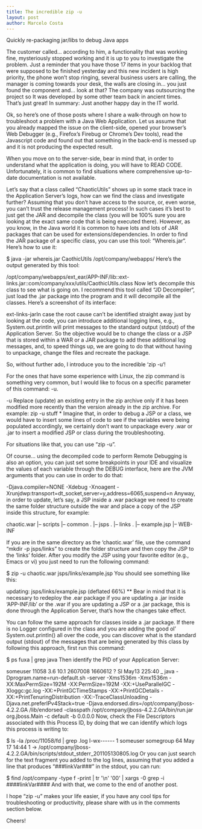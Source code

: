 ```yaml
---
title: The incredible zip -u
layout: post
author: Marcelo Costa
---
```

Quickly re-packaging jar/libs to debug Java apps

The customer called… according to him, a functionality that was working fine, mysteriously stopped working and it is up to you to investigate the problem. Just a reminder that you have those 17 items in your backlog that were supposed to be finished yesterday and this new incident is high priority, the phone won’t stop ringing, several business users are calling, the manager is coming towards your desk, the walls are closing in… you just found the component and… look at that? The company was outsourcing the project so It was developed by some other team back in ancient times. That’s just great! In summary: Just another happy day in the IT world.

Ok, so here’s one of those posts where I share a walk-through on how to troubleshoot a problem with a Java Web Application. Let us assume that you already mapped the issue on the client-side, opened your browser’s Web Debugger (e.g., Firefox’s Firebug or Chrome’s Dev tools), read the Javascript code and found out that something in the back-end is messed up and it is not producing the expected result.

When you move on to the server-side, bear in mind that, in order to understand what the application is doing, you will have to READ CODE. Unfortunately, it is common to find situations where comprehensive up-to-date documentation is not available.

Let’s say that a class called “ChaoticUtils” shows up in some stack trace in the Application Server’s logs, how can we find the class and investigate further? Assuming that you don’t have access to the source, or, even worse, you can’t trust the release management process! In such cases it’s best to just get the JAR and decompile the class (you will be 100% sure you are looking at the exact same code that is being executed there). However, as you know, in the Java world it is common to have lots and lots of JAR packages that can be used for extensions/dependencies. In order to find the JAR package of a specific class, you can use this tool: “Whereis.jar“. Here’s how to use it:

$ java -jar whereis.jar CaothicUtils /opt/company/webapps/
Here’s the output generated by this tool:

/opt/company/webapps/ext_ear/APP-INF/lib::ext-links.jar::com/company/xxx/utils/CaothicUtils.class
Now let’s decompile this class to see what is going on. I recommend this tool called “JD Decompiler“, just load the .jar package into the program and it will decompile all the classes. Here’s a screenshot of its interface:

ext-links-jarIn case the root cause can’t be identified straight away just by looking at the code, you can introduce additional logging lines, e.g., System.out.println will print messages to the standard output (stdout) of the Application Server. So the objective would be to change the class or a JSP that is stored within a WAR or a JAR package to add these additional log messages, and, to speed things up, we are going to do that without having to unpackage, change the files and recreate the package.

So, without further ado, I introduce you to the incredible ‘zip -u‘!

For the ones that have some experience with Linux, the zip command is something very common, but I would like to focus on a specific parameter of this command: -u.

-u Replace (update) an existing entry in the zip archive only if it has been modified more recently than the version already in the zip archive. For example:
zip -u stuff *
Imagine that, in order to debug a JSP or a class, we would have to insert some lines of code to see if the variables were being populated accordingly, we certainly don’t want to unpackage every .war or .jar to insert a modified JSP or class during the troubleshooting.

For situations like that, you can use “zip -u”.

Of course… using the decompiled code to perform Remote Debugging is also an option, you can just set some breakpoints in your IDE and visualize the values of each variable through the DEBUG interface, here are the JVM arguments that you can use in order to do that:

-Djava.compiler\=NONE -Xdebug -Xnoagent -Xrunjdwp\:transport\=dt_socket,server\=y,address\=6065,suspend\=n
Anyway, in order to update, let’s say, a JSP inside a .war package we need to create the same folder structure outside the war and place a copy of the JSP inside this structure, for example:

chaotic.war
|– scripts
|– common
.  |– jsps
.    |– links
.      |– example.jsp
|– WEB-INF

If you are in the same directory as the ‘chaotic.war’ file, use the command “mkdir -p jsps/links” to create the folder structure and then copy the JSP to the ‘links’ folder. After you modify the JSP using your favorite editor (e.g., Emacs or vi) you just need to run the following command:

$ zip -u chaotic.war jsps/links/example.jsp
You should see something like this:

updating: jsps/links/example.jsp (deflated 66%)
** Bear in mind that it is necessary to redeploy the .ear package if you are updating a .jar inside ‘APP-INF/lib’ or the .war if you are updating a JSP or a .jar package, this is done through the Application Server, that’s how the changes take effect.

You can follow the same approach for classes inside a .jar package. If there is no Logger configured in the class and you are adding the good ol’ System.out.println() all over the code, you can discover what is the standard output (stdout) of the messages that are being generated by this class by following this approach, first run this command:

$ ps fuxa | grep java
Then identify the PID of your Application Server:

someuser 11058  3.6 10.1 2607008 1660612 ?   Sl   May13 225:40  \_ java  -Dprogram.name=run-default.sh -server -Xms1536m -Xmx1536m -XX:MaxPermSize=192M -XX:PermSize=192M -XX:+UseParallelGC -Xloggc:gc.log -XX:+PrintGCTimeStamps  -XX:+PrintGCDetails -XX:+PrintTenuringDistribution -XX:-TraceClassUnloading -Djava.net.preferIPv4Stack=true -Djava.endorsed.dirs=/opt/company/jboss-4.2.2.GA /lib/endorsed -classpath /opt/company/jboss-4.2.2.GA/bin/run.jar  org.jboss.Main -c default -b 0.0.0.0
Now, check the File Descriptors associated with this Process ID, by doing that we can identify which logs this process is writing to:

$ ls -la /proc/11058/fd | grep .log
l-wx------  1 someuser somegroup 64 May 17 14:44 1 ->  /opt/company/jboss-4.2.2.GA/bin/scripts/stdout_stderr_201105130805.log
Or you can just search for the text fragment you added to the log lines, assuming that you added a line that produces “###linkVar###” in the stdout, you can run:

$ find /opt/company -type f -print | tr '\n' '00' | xargs -0 grep -i ####linkVar####
And with that, we come to the end of another post.

I hope “zip -u” makes your life easier, if you have any cool tips for troubleshooting or productivity, please share with us in the comments section below.

Cheers!
